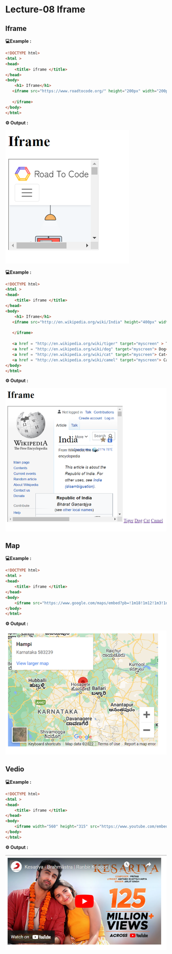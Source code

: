 # Lecture-08 Iframe 

## Iframe 

**💻Example :**
```html
<!DOCTYPE html>
<html >
<head>
    <title> iframe </title>
</head>
<body>
    <h1> Iframe</h1>
   <iframe src="https://www.roadtocode.org/" height="200px" width="200px">

   </iframe>
</body>
</html>
```
**⚙️ Output :**

![Output](output-1.png) 

**💻Example :**
```html
<!DOCTYPE html>
<html >
<head>
    <title> iframe </title>
</head>
<body>
    <h1> Iframe</h1>
   <iframe src="http://en.wikipedia.org/wiki/India" height="400px" width="400px" name="myscreen">

   </iframe>

   <a href = "http://en.wikipedia.org/wiki/tiger" target="myscreen" > Tiger</a>
   <a href = "http://en.wikipedia.org/wiki/dog" target="myscreen"> Dog</a>
   <a href = "http://en.wikipedia.org/wiki/cat" target="myscreen"> Cat</a>
   <a href = "http://en.wikipedia.org/wiki/camel" target="myscreen"> Camel</a>
</body>
</html>
```
**⚙️ Output :**

![Output](output-2.png)


## Map 

**💻Example :**
```html
<!DOCTYPE html>
<html >
<head>
    <title> iframe </title>
</head>
<body>
    <iframe src="https://www.google.com/maps/embed?pb=!1m18!1m12!1m3!1d1980777.5606954987!2d75.94750721102605!3d14.153364207152547!2m3!1f0!2f0!3f0!3m2!1i1024!2i768!4f13.1!3m3!1m2!1s0x3bb77fd95d4be823%3A0x6e52e05076df36b8!2sHampi%2C%20Karnataka%20583239!5e0!3m2!1sen!2sin!4v1660835732262!5m2!1sen!2sin" width="400" height="300" style="border:0;" allowfullscreen="" loading="lazy" referrerpolicy="no-referrer-when-downgrade"></iframe>
</body>
</html>
```
**⚙️ Output :**

![Output](output-3.png)

## Vedio

**💻Example :**
```html
<!DOCTYPE html>
<html >
<head>
    <title> iframe </title>
</head>
<body>
    <iframe width="560" height="315" src="https://www.youtube.com/embed/BddP6PYo2gs?start=2" title="YouTube video player" frameborder="0" allow="accelerometer; autoplay; clipboard-write; encrypted-media; gyroscope; picture-in-picture" allowfullscreen></iframe>
</body>
</html>
```
**⚙️ Output :**

![Output](output-4.png)